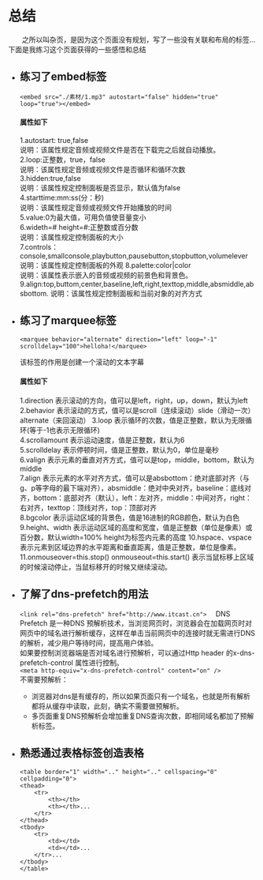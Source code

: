 # 总结

&emsp;&emsp;之所以叫杂页，是因为这个页面没有规划，写了一些没有关联和布局的标签...下面是我练习这个页面获得的一些感悟和总结

* 练习了embed标签
  ---
  ```<embed src="./素材/1.mp3" autostart="false" hidden="true" loop="true"></embed>```
  
  #### 属性如下
  1.autostart:  true,false  
   说明：该属性规定音频或视频文件是否在下载完之后就自动播放。  
  2.loop:正整数，true，false  
   说明：该属性规定音频或视频文件是否循环和循环次数  
  3.hidden:true,false  
   说明：该属性规定控制面板是否显示，默认值为false  
  4.starttime:mm:ss(分：秒)  
   说明：该属性规定音频或视频文件开始播放的时间  
  5.value:0为最大值，可用负值使音量变小  
  6.wideth=# height=#:正整数或百分数  
   说明：该属性规定控制面板的大小  
  7.controls：console,smallconsole,playbutton,pausebutton,stopbutton,volumelever 
   说明：该属性规定控制面板的外观
  8.palette:color|color  
   说明：该属性表示嵌入的音频或视频的前景色和背景色。  
  9.align:top,buttom,center,baseline,left,right,texttop,middle,absmiddle,absbottom.
   说明：该属性规定控制面板和当前对象的对齐方式  
  
* 练习了marquee标签
  ---  
  ```<marquee behavior="alternate" direction="left" loop="-1" scrolldelay="100">helloha!</marquee> ``` 
  
  该标签的作用是创建一个滚动的文本字幕 
  #### 属性如下
  1.direction 表示滚动的方向，值可以是left，right，up，down，默认为left 
  2.behavior 表示滚动的方式，值可以是scroll（连续滚动）slide（滑动一次）alternate（来回滚动） 
  3.loop 表示循环的次数，值是正整数，默认为无限循环(等于-1也表示无限循环)  
  4.scrollamount 表示运动速度，值是正整数，默认为6  
  5.scrolldelay 表示停顿时间，值是正整数，默认为0，单位是毫秒  
  6.valign 表示元素的垂直对齐方式，值可以是top，middle，bottom，默认为middle  
  7.align 表示元素的水平对齐方式，值可以是absbottom：绝对底部对齐（与g、p等字母的最下端对齐），absmiddle：绝对中央对齐，baseline：底线对齐，bottom：底部对齐（默认），left：左对齐，middle：中间对齐，right：右对齐，texttop：顶线对齐，top：顶部对齐  
  8.bgcolor 表示运动区域的背景色，值是16进制的RGB颜色，默认为白色  
  9.height、width 表示运动区域的高度和宽度，值是正整数（单位是像素）或百分数，默认width=100% height为标签内元素的高度
  10.hspace、vspace   表示元素到区域边界的水平距离和垂直距离，值是正整数，单位是像素。  
  11.onmouseover=this.stop() onmouseout=this.start() 表示当鼠标移上区域的时候滚动停止，当鼠标移开的时候又继续滚动。  

* 了解了dns-prefetch的用法  
  ---
  ```<link rel="dns-prefetch" href="http://www.itcast.cn">  ```
  DNS Prefetch 是一种DNS 预解析技术，当浏览网页时，浏览器会在加载网页时对网页中的域名进行解析缓存，这样在单击当前网页中的连接时就无需进行DNS的解析，减少用户等待时间，提高用户体验。  
  如果要控制浏览器端是否对域名进行预解析，可以通过Http header 的x-dns-prefetch-control 属性进行控制。  
  ```<meta http-equiv="x-dns-prefetch-control" content="on" />```   
  不需要预解析：  
  * 浏览器对dns是有缓存的，所以如果页面只有一个域名，也就是所有解析都将从缓存中读取，此刻，确实不需要做预解析。  
  * 多页面重复DNS预解析会增加重复DNS查询次数，即相同域名都加了预解析标签。  
  
* 熟悉通过表格标签创造表格
  ---
    ```
    <table border="1" width=".." height=".." cellspacing="0" cellpadding="0"> 
    <thead>
        <tr>
            <th></th>
            <th></th>...
        </tr>
    </thead>
    <tbody>
        <tr>
            <td></td>
            <td></td>...
        </tr>...
    </tbody>
    </table>
    ```
    

